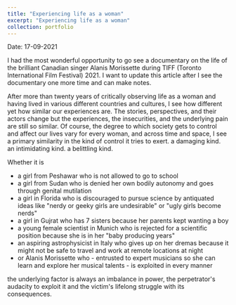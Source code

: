 ```yaml
---
title: "Experiencing life as a woman"
excerpt: "Experiencing life as a woman"
collection: portfolio
---
```


Date: 17-09-2021

I had the most wonderful opportunity to go see a documentary on the life of the brilliant Canadian singer Alanis Morissette during TIFF (Toronto International Film Festival) 2021. I want to update this article after I see the documentary one more time and can make notes. 

After more than twenty years of critically observing life as a woman and having lived in various different countries and cultures, I see how different yet how similar our experiences are. The stories, perspectives, and their actors change but the experiences, the insecurities, and the underlying pain are still so similar. Of course, the degree to which society gets to control and affect our lives vary for every woman, and across time and space, I see a primary similarity in the kind of control it tries to exert. a damaging kind. an intimidating kind. a belittling kind. 

Whether it is
* a girl from Peshawar who is not allowed to go to school
* a girl from Sudan who is denied her own bodily autonomy and goes through genital mutilation
* a girl in Florida who is discouraged to pursue science by antiquated ideas like "nerdy or geeky girls are undesirable" or "ugly girls become nerds"
* a girl in Gujrat who has 7 sisters because her parents kept wanting a boy
* a young female scientist in Munich who is rejected for a scientific position because she is in her "baby producing years"
* an aspiring astrophysicist in Italy who gives up on her dremas because it might not be safe to travel and work at remote locations at night
* or Alanis Morissette who - entrusted to expert musicians so she can learn and explore her musical talents - is exploited in every manner

the underlying factor is always an imbalance in power, the perpetrator's audacity to exploit it and the victim's lifelong struggle with its consequences. 
